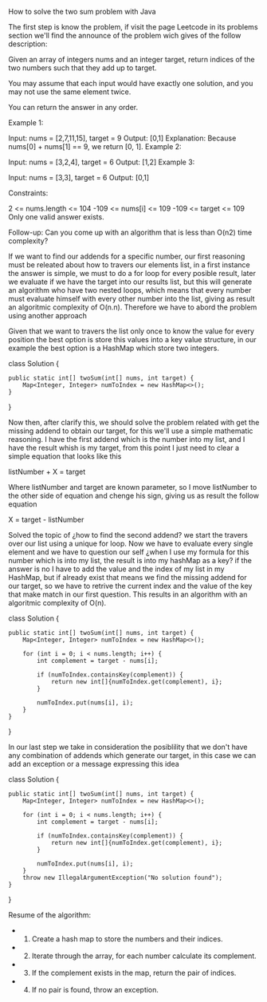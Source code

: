 How to solve the two sum problem with Java

The first step is know the problem, if visit the page Leetcode in its problems section we'll find the announce of the problem wich gives of the follow description:

Given an array of integers nums and an integer target, return indices of the two numbers such that they add up to target.

You may assume that each input would have exactly one solution, and you may not use the same element twice.

You can return the answer in any order.

 

Example 1:

Input: nums = [2,7,11,15], target = 9
Output: [0,1]
Explanation: Because nums[0] + nums[1] == 9, we return [0, 1].
Example 2:

Input: nums = [3,2,4], target = 6
Output: [1,2]
Example 3:

Input: nums = [3,3], target = 6
Output: [0,1]
 

Constraints:

2 <= nums.length <= 104
-109 <= nums[i] <= 109
-109 <= target <= 109
Only one valid answer exists.
 

Follow-up: Can you come up with an algorithm that is less than O(n2) time complexity?

If we want to find our addends for a specific number, our first reasoning must be releated about how to travers our elements list, in a first instance the answer is simple, we must to do a for loop for every posible result, later we evaluate if we have the target into our results list, but this will generate an algorithm who have two nested loops, which means that every number must evaluate himself with every other number into the list, giving as result an algoritmic complexity of O(n.n). Therefore we have to abord the problem using another approach

Given that we want to travers the list only once to know the value for every position the best option is store this values into a key value structure, in our example the best option is a HashMap which store two integers.

class Solution {

    public static int[] twoSum(int[] nums, int target) {
        Map<Integer, Integer> numToIndex = new HashMap<>();
    }
}

Now then, after clarify this, we should solve the problem related with get the missing addend to obtain our target, for this we'll use a simple mathematic reasoning. 
I have the first addend which is the number into my list, and I have the result whish is my target, from this point I just need to clear a simple equation that looks like this

listNumber + X = target

Where listNumber and target are known parameter, so I move listNumber to the other side of equation and chenge his sign, giving us as result the follow equation

X = target - listNumber

Solved the topic of ¿how to find the second addend? we start the travers over our list using a unique for loop. Now we have to evaluate every single element and we have to question our self ¿when I use my formula for this number which is into my list, the result is into my hashMap as a key? if the answer is no I have to add the value and the index of my list in my HashMap, but if already exist that means we find the missing addend for our target, so we have to retrive the current index and the value of the key that make match in our first question.
This results in an algorithm with an algoritmic complexity of O(n).

class Solution {

    public static int[] twoSum(int[] nums, int target) {
        Map<Integer, Integer> numToIndex = new HashMap<>();

        for (int i = 0; i < nums.length; i++) {
            int complement = target - nums[i];

            if (numToIndex.containsKey(complement)) {
                return new int[]{numToIndex.get(complement), i};
            }

            numToIndex.put(nums[i], i);
        }
    }
}

In our last step we take in consideration the posiblility that we don't have any combination of addends which generate our target, in this case we can add an exception or a message expressing this idea

class Solution {

    public static int[] twoSum(int[] nums, int target) {
        Map<Integer, Integer> numToIndex = new HashMap<>();

        for (int i = 0; i < nums.length; i++) {
            int complement = target - nums[i];

            if (numToIndex.containsKey(complement)) {
                return new int[]{numToIndex.get(complement), i};
            }

            numToIndex.put(nums[i], i);
        }
        throw new IllegalArgumentException("No solution found");
    }
}

Resume of the algorithm:

 - 1. Create a hash map to store the numbers and their indices.
 - 2. Iterate through the array, for each number calculate its complement.
 - 3. If the complement exists in the map, return the pair of indices.
 - 4. If no pair is found, throw an exception.

